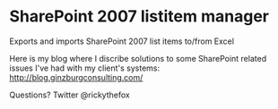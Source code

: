 SharePoint 2007 listitem manager
================================

Exports and imports SharePoint 2007 list items to/from Excel

Here is my blog where I discribe solutions to some SharePoint related issues I've had with my client's systems:
http://blog.ginzburgconsulting.com/

Questions? Twitter @rickythefox
